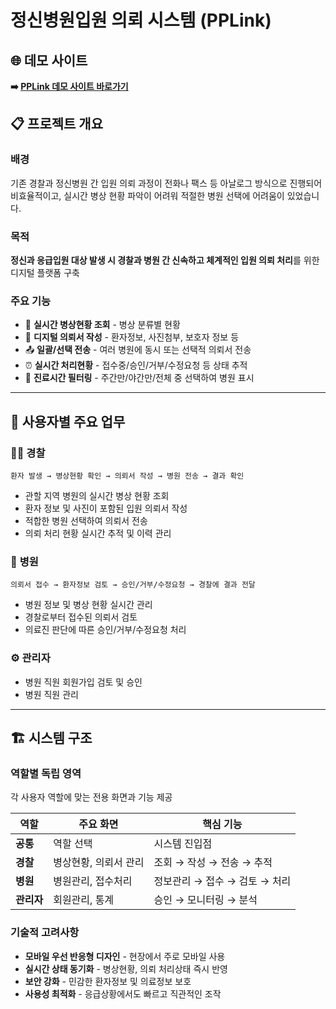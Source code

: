 # 정신병원입원 의뢰 시스템 (PPLink)

## 🌐 데모 사이트

**➡️ [PPLink 데모 사이트 바로가기](https://songhae8640.github.io/PPLink-docs/domains/index.html)**

## 📋 프로젝트 개요

### 배경

기존 경찰과 정신병원 간 입원 의뢰 과정이 전화나 팩스 등 아날로그 방식으로 진행되어 비효율적이고, 실시간 병상 현황 파악이 어려워 적절한 병원 선택에 어려움이 있었습니다.

### 목적

**정신과 응급입원 대상 발생 시 경찰과 병원 간 신속하고 체계적인 입원 의뢰 처리**를 위한 디지털 플랫폼 구축

### 주요 기능

- 🏥 **실시간 병상현황 조회** - 병상 분류별 현황
- 📝 **디지털 의뢰서 작성** - 환자정보, 사진첨부, 보호자 정보 등
- 📤 **일괄/선택 전송** - 여러 병원에 동시 또는 선택적 의뢰서 전송
- ⏰ **실시간 처리현황** - 접수중/승인/거부/수정요청 등 상태 추적
- 🌙 **진료시간 필터링** - 주간만/야간만/전체 중 선택하여 병원 표시

---

## 🎯 사용자별 주요 업무

### 👮‍♂️ **경찰**

```
환자 발생 → 병상현황 확인 → 의뢰서 작성 → 병원 전송 → 결과 확인
```

- 관할 지역 병원의 실시간 병상 현황 조회
- 환자 정보 및 사진이 포함된 입원 의뢰서 작성
- 적합한 병원 선택하여 의뢰서 전송
- 의뢰 처리 현황 실시간 추적 및 이력 관리

### 🏥 **병원**

```
의뢰서 접수 → 환자정보 검토 → 승인/거부/수정요청 → 경찰에 결과 전달
```

- 병원 정보 및 병상 현황 실시간 관리
- 경찰로부터 접수된 의뢰서 검토
- 의료진 판단에 따른 승인/거부/수정요청 처리

### ⚙️ **관리자**


- 병원 직원 회원가입 검토 및 승인
- 병원 직원 관리

---

## 🏗️ 시스템 구조

### 역할별 독립 영역

각 사용자 역할에 맞는 전용 화면과 기능 제공

| 역할 | 주요 화면 | 핵심 기능 |
| --- | --- | --- |
| **공통** | 역할 선택 | 시스템 진입점 |
| **경찰** | 병상현황, 의뢰서 관리 | 조회 → 작성 → 전송 → 추적 |
| **병원** | 병원관리, 접수처리 | 정보관리 → 접수 → 검토 → 처리 |
| **관리자** | 회원관리, 통계 | 승인 → 모니터링 → 분석 |

### 기술적 고려사항

- **모바일 우선 반응형 디자인** - 현장에서 주로 모바일 사용
- **실시간 상태 동기화** - 병상현황, 의뢰 처리상태 즉시 반영
- **보안 강화** - 민감한 환자정보 및 의료정보 보호
- **사용성 최적화** - 응급상황에서도 빠르고 직관적인 조작